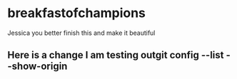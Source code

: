 # breakfastofchampions
Jessica you better finish this and make it beautiful


## Here is a change I am testing outgit config --list --show-origin